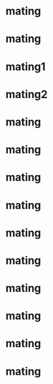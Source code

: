 # mating
# mating
# mating1
# mating2
# mating
# mating
# mating
# mating
# mating
# mating
# mating
# mating
# mating
# mating
